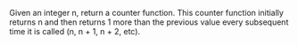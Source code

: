 Given an integer n, return a counter function. This counter function initially returns n and then returns 1 more than the previous value every subsequent time it is called (n, n + 1, n + 2, etc).


